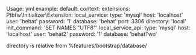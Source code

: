 Usage:
yml example:
default:
    context:
    extensions:
      Ptbfw\Initializer\Extension:
          local_service:
                type: 'mysql'
                host: 'localhost'
                user: 'behat'
                password: '1'
                database: 'behat'
                port: 3306
                directory: 'local'
                init_command: 'SET NAMES "UTF8"'
          local_service_api:
                type: 'mysql'
                host: 'localhost'
                user: 'behat2'
                password: '1'
                database: 'behatTwo'


directory is relative from %features/bootstrap/database/
